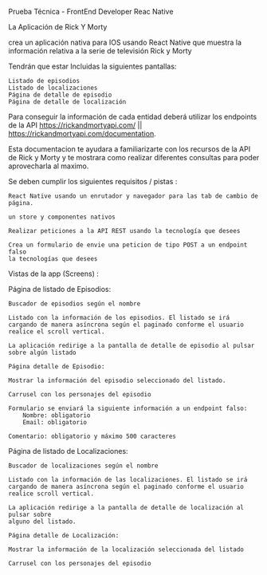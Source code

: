 Prueba Técnica - FrontEnd Developer Reac Native

La Aplicación de Rick Y Morty

crea un aplicación nativa para IOS usando React Native que muestra la
información relativa a la serie de televisión Rick y Morty

Tendrán que estar Incluidas la siguientes pantallas:

    Listado de episodios
    Listado de localizaciones
    Página de detalle de episodio
    Página de detalle de localización

Para conseguir la información de cada entidad deberá utilizar los endpoints de la API
https://rickandmortyapi.com/ || https://rickandmortyapi.com/documentation.

Esta documentacion te ayudara a familiarizarte con los recursos de la API de Rick y Morty
y te mostrara como realizar diferentes consultas para poder aprovecharla al maximo.

Se deben cumplir los siguientes requisitos / pistas :

    React Native usando un enrutador y navegador para las tab de cambio de página.

    un store y componentes nativos

    Realizar peticiones a la API REST usando la tecnología que desees

    Crea un formulario de envie una peticion de tipo POST a un endpoint falso
    la tecnologías que desees

Vistas de la app (Screens) :

Página de listado de Episodios:

    Buscador de episodios según el nombre

    Listado con la información de los episodios. El listado se irá cargando de manera asíncrona según el paginado conforme el usuario realice el scroll vertical.

    La aplicación redirige a la pantalla de detalle de episodio al pulsar sobre algún listado

    Página detalle de Episodio:

    Mostrar la información del episodio seleccionado del listado.

    Carrusel con los personajes del episodio

    Formulario se enviará la siguiente información a un endpoint falso:
        Nombre: obligatorio
        Email: obligatorio

    Comentario: obligatorio y máximo 500 caracteres

Página de listado de Localizaciones:

    Buscador de localizaciones según el nombre

    Listado con la información de las localizaciones. El listado se irá cargando de manera asíncrona según el paginado conforme el usuario realice scroll vertical.

    La aplicación redirige a la pantalla de detalle de localización al pulsar sobre
    alguno del listado.

    Página detalle de Localización:

    Mostrar la información de la localización seleccionada del listado

    Carrusel con los personajes del episodio

